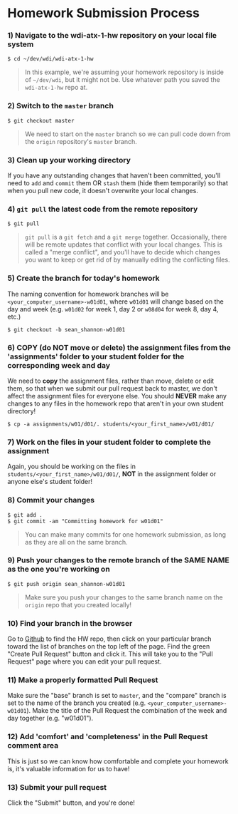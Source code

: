 # Homework Submission Process

### 1) Navigate to the wdi-atx-1-hw repository on your local file system
````
$ cd ~/dev/wdi/wdi-atx-1-hw
````
> In this example, we're assuming your homework repository is inside of `~/dev/wdi`, but it might not be. Use whatever path you saved the `wdi-atx-1-hw` repo at.

### 2) Switch to the `master` branch
````
$ git checkout master
````
> We need to start on the `master` branch so we can pull code down from the `origin` repository's `master` branch.

### 3) Clean up your working directory
If you have any outstanding changes that haven't been committed, you'll need to `add` and `commit` them OR `stash` them (hide them temporarily) so that when you pull new code, it doesn't overwrite your local changes.

### 4) `git pull` the latest code from the remote repository
````
$ git pull
````
> `git pull` is a `git fetch` and a `git merge` together. Occasionally, there will be remote updates that conflict with your local changes. This is called a "merge conflict", and you'll have to decide which changes you want to keep or get rid of by manually editing the conflicting files.

### 5) Create the branch for today's homework
The naming convention for homework branches will be `<your_computer_username>-w01d01`, where `w01d01` will change based on the day and week (e.g. `w01d02` for week 1, day 2 or `w08d04` for week 8, day 4, etc.)
````
$ git checkout -b sean_shannon-w01d01
````

### 6) COPY (do NOT move or delete) the assignment files from the 'assignments' folder to your student folder for the corresponding week and day
We need to **copy** the assignment files, rather than move, delete or edit them, so that when we submit our pull request back to master, we don't affect the assignment files for everyone else. You should **NEVER** make any changes to any files in the homework repo that aren't in your own student directory!
````
$ cp -a assignments/w01/d01/. students/<your_first_name>/w01/d01/
````

### 7) Work on the files in your student folder to complete the assignment
Again, you should be working on the files in `students/<your_first_name>/w01/d01/`, **NOT** in the assignment folder or anyone else's student folder!

### 8) Commit your changes
````
$ git add .
$ git commit -am "Committing homework for w01d01"
````
> You can make many commits for one homework submission, as long as they are all on the same branch.

### 9) Push your changes to the remote branch of the SAME NAME as the one you're working on
````
$ git push origin sean_shannon-w01d01
````
> Make sure you push your changes to the same branch name on the `origin` repo that you created locally!

### 10) Find your branch in the browser
Go to [Github](https://github.com/ga-students/wdi-atx-1-hw) to find the HW repo, then click on your particular branch toward the list of branches on the top left of the page. Find the green "Create Pull Request" button and click it. This will take you to the "Pull Request" page where you can edit your pull request.

### 11) Make a properly formatted Pull Request
Make sure the "base" branch is set to `master`, and the "compare" branch is set to the name of the branch you created (e.g. `<your_computer_username>-w01d01`). Make the title of the Pull Request the combination of the week and day together (e.g. "w01d01").

### 12) Add 'comfort' and 'completeness' in the Pull Request comment area
This is just so we can know how comfortable and complete your homework is, it's valuable information for us to have!

### 13) Submit your pull request
Click the "Submit" button, and you're done!

